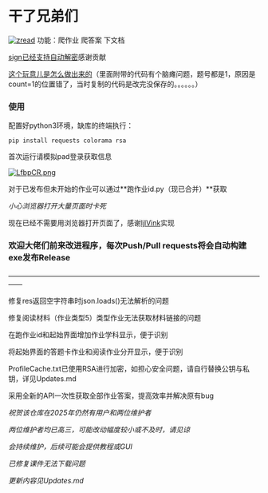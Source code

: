 # 干了兄弟们 #
[![zread](https://img.shields.io/badge/Ask_Zread-_.svg?style=flat&color=00b0aa&labelColor=000000&logo=data%3Aimage%2Fsvg%2Bxml%3Bbase64%2CPHN2ZyB3aWR0aD0iMTYiIGhlaWdodD0iMTYiIHZpZXdCb3g9IjAgMCAxNiAxNiIgZmlsbD0ibm9uZSIgeG1sbnM9Imh0dHA6Ly93d3cudzMub3JnLzIwMDAvc3ZnIj4KPHBhdGggZD0iTTQuOTYxNTYgMS42MDAxSDIuMjQxNTZDMS44ODgxIDEuNjAwMSAxLjYwMTU2IDEuODg2NjQgMS42MDE1NiAyLjI0MDFWNC45NjAxQzEuNjAxNTYgNS4zMTM1NiAxLjg4ODEgNS42MDAxIDIuMjQxNTYgNS42MDAxSDQuOTYxNTZDNS4zMTUwMiA1LjYwMDEgNS42MDE1NiA1LjMxMzU2IDUuNjAxNTYgNC45NjAxVjIuMjQwMUM1LjYwMTU2IDEuODg2NjQgNS4zMTUwMiAxLjYwMDEgNC45NjE1NiAxLjYwMDFaIiBmaWxsPSIjZmZmIi8%2BCjxwYXRoIGQ9Ik00Ljk2MTU2IDEwLjM5OTlIMi4yNDE1NkMxLjg4ODEgMTAuMzk5OSAxLjYwMTU2IDEwLjY4NjQgMS42MDE1NiAxMS4wMzk5VjEzLjc1OTlDMS42MDE1NiAxNC4xMTM0IDEuODg4MSAxNC4zOTk5IDIuMjQxNTYgMTQuMzk5OUg0Ljk2MTU2QzUuMzE1MDIgMTQuMzk5OSA1LjYwMTU2IDE0LjExMzQgNS42MDE1NiAxMy43NTk5VjExLjAzOTlDNS42MDE1NiAxMC42ODY0IDUuMzE1MDIgMTAuMzk5OSA0Ljk2MTU2IDEwLjM5OTlaIiBmaWxsPSIjZmZmIi8%2BCjxwYXRoIGQ9Ik0xMy43NTg0IDEuNjAwMUgxMS4wMzg0QzEwLjY4NSAxLjYwMDEgMTAuMzk4NCAxLjg4NjY0IDEwLjM5ODQgMi4yNDAxVjQuOTYwMUMxMC4zOTg0IDUuMzEzNTYgMTAuNjg1IDUuNjAwMSAxMS4wMzg0IDUuNjAwMUgxMy43NTg0QzE0LjExMTkgNS42MDAxIDE0LjM5ODQgNS4zMTM1NiAxNC4zOTg0IDQuOTYwMVYyLjI0MDFDMTQuMzk4NCAxLjg4NjY0IDE0LjExMTkgMS42MDAxIDEzLjc1ODQgMS42MDAxWiIgZmlsbD0iI2ZmZiIvPgo8cGF0aCBkPSJNNCAxMkwxMiA0TDQgMTJaIiBmaWxsPSIjZmZmIi8%2BCjxwYXRoIGQ9Ik00IDEyTDEyIDQiIHN0cm9rZT0iI2ZmZiIgc3Ryb2tlLXdpZHRoPSIxLjUiIHN0cm9rZS1saW5lY2FwPSJyb3VuZCIvPgo8L3N2Zz4K&logoColor=ffffff)](https://zread.ai/Tonyha7/msyk-invasion)
功能：爬作业 爬答案 下文档

[sign已经支持自动解密](https://github.com/Tonyha7/msyk-invasion/pull/2)感谢贡献

[这个玩意儿是怎么做出来的](https://www.52pojie.cn/thread-1613563-1-1.html)（里面附带的代码有个脑瘫问题，题号都是1，原因是count=1的位置错了，当时复制的代码是改完没保存的。。。。。。）

### 使用

配置好python3环境，缺库的终端执行：

`pip install requests colorama rsa`

首次运行请模拟pad登录获取信息

[![LfbpCR.png](https://s1.ax1x.com/2022/04/23/LfbpCR.png)](https://imgtu.com/i/LfbpCR)

对于已发布但未开始的作业可以通过**跑作业id.py（现已合并）**获取

*小心浏览器打开大量页面时卡死*

现在已经不需要用浏览器打开页面了，感谢[ljlVink](https://github.com/ljlVink)实现

### 欢迎大佬们前来改进程序，每次Push/Pull requests将会自动构建exe发布Release

——————————————————————————————————————

修复res返回空字符串时json.loads()无法解析的问题

修复阅读材料（作业类型5）类型作业无法获取材料链接的问题

在跑作业id和起始界面增加作业学科显示，便于识别

将起始界面的答题卡作业和阅读作业分开显示，便于识别

ProfileCache.txt已使用RSA进行加密，如担心安全问题，请自行替换公钥与私钥，详见Updates.md

采用全新的API一次性获取全部作业答案，提高效率并解决原有bug

*祝贺该仓库在2025年仍然有用户和两位维护者*

*两位维护者均已高三，可能改动幅度较小或不及时，请见谅*

*会持续维护，后续可能会提供教程或GUI*

*已修复课件无法下载问题*

*更新内容见Updates.md*
